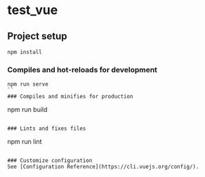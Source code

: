 # test_vue

## Project setup
```
npm install
```

### Compiles and hot-reloads for development
```
npm run serve
``
### Compiles and minifies for production
```
npm run build
```

### Lints and fixes files
```
npm run lint
```

### Customize configuration
See [Configuration Reference](https://cli.vuejs.org/config/).
